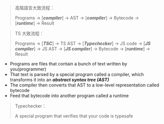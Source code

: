 > 高階語言大致流程：
>
> Programs -> [***compiler***] -> AST -> [***compiler***] -> Bytecode -> [***runtime***] -> Result

> TS 大致流程：
>
> Programs -> [***TSC***] -> TS AST -> [***Typechecker***] -> JS code -> [***JS compiler***] -> JS AST -> [***JS compiler***] -> Bytecode -> [***runtime***] -> Result

-   Programs are files that contain a bunch of text written by you(programmer)
-   That text is parsed by a special program called a compiler, which transforms it into an **_abstract syntax tree (AST)_**
-   The compiler then converts that AST to a low-level representation called bytecode
-   Feed that bytecode into another program called a runtime

> Typechecker：
>
> A special program that verifies that your code is typesafe

